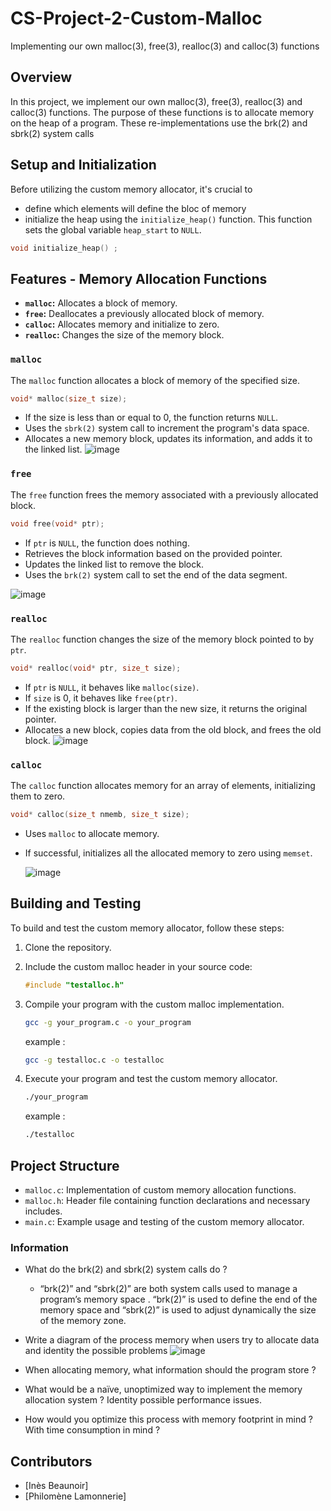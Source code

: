 # CS-Project-2-Custom-Malloc
Implementing our own malloc(3), free(3), realloc(3) and calloc(3)  functions

## Overview

In this project, we implement our own malloc(3), free(3), realloc(3) and calloc(3) functions. The purpose of these functions is to allocate memory on the heap of a program. These re-implementations use the brk(2) and sbrk(2) system calls

## Setup and Initialization

Before utilizing the custom memory allocator, it's crucial to
- define which elements will define the bloc of memory
- initialize the heap using the `initialize_heap()` function. This function sets the global variable `heap_start` to `NULL`.
```c
void initialize_heap() ;
```

## Features - Memory Allocation Functions

- **`malloc`:** Allocates a block of memory.
- **`free`:** Deallocates a previously allocated block of memory.
- **`calloc`:** Allocates memory and initialize to zero.
- **`realloc`:** Changes the size of the memory block.

### `malloc`

The `malloc` function allocates a block of memory of the specified size.

```c
void* malloc(size_t size);
```

- If the size is less than or equal to 0, the function returns `NULL`.
- Uses the `sbrk(2)` system call to increment the program's data space.
- Allocates a new memory block, updates its information, and adds it to the linked list.
![image](https://github.com/inesbnr/CS-Project-2-Custom-Malloc/assets/146713404/3de8114a-e9ee-4469-b880-91d0cf955afa)



### `free`

The `free` function frees the memory associated with a previously allocated block.

```c
void free(void* ptr);
```

- If `ptr` is `NULL`, the function does nothing.
- Retrieves the block information based on the provided pointer.
- Updates the linked list to remove the block.
- Uses the `brk(2)` system call to set the end of the data segment.

![image](https://github.com/inesbnr/CS-Project-2-Custom-Malloc/assets/146713404/2e7ce253-9935-43c8-84af-7f9f7fb72632)


### `realloc`

The `realloc` function changes the size of the memory block pointed to by `ptr`.

```c
void* realloc(void* ptr, size_t size);
```

- If `ptr` is `NULL`, it behaves like `malloc(size)`.
- If `size` is 0, it behaves like `free(ptr)`.
- If the existing block is larger than the new size, it returns the original pointer.
- Allocates a new block, copies data from the old block, and frees the old block.
![image](https://github.com/inesbnr/CS-Project-2-Custom-Malloc/assets/146713404/7d2f40e7-433f-453b-8751-84bf2c785676)


### `calloc`

The `calloc` function allocates memory for an array of elements, initializing them to zero.

```c
void* calloc(size_t nmemb, size_t size);
```

- Uses `malloc` to allocate memory.
- If successful, initializes all the allocated memory to zero using `memset`.

  ![image](https://github.com/inesbnr/CS-Project-2-Custom-Malloc/assets/146713404/82eccef7-1844-4b0b-b4b5-6f91e5ad1ed0)


## Building and Testing

To build and test the custom memory allocator, follow these steps:

1. Clone the repository.
2. Include the custom malloc header in your source code:

   ```c
   #include "testalloc.h"
   ```

3. Compile your program with the custom malloc implementation.

   ```bash
   gcc -g your_program.c -o your_program
   ```
   example :
   ```bash
   gcc -g testalloc.c -o testalloc
   ```

5. Execute your program and test the custom memory allocator.
   ```bash
   ./your_program
   ```
   example :
   ```bash
   ./testalloc
   ```

## Project Structure

- `malloc.c`: Implementation of custom memory allocation functions.
- `malloc.h`: Header file containing function declarations and necessary includes.
- `main.c`: Example usage and testing of the custom memory allocator.


### Information
- What do the brk(2) and sbrk(2) system calls do ?
   - “brk(2)” and “sbrk(2)”  are both system calls used to manage a program’s memory space . “brk(2)” is used to define the end of the memory space and “sbrk(2)” is used to adjust dynamically the size of the memory zone.
- Write a diagram of the process memory when users try to allocate data and identity the possible problems
  ![image](https://github.com/inesbnr/CS-Project-2-Custom-Malloc/assets/146713404/2c0b6d42-cee0-4f38-b96a-5b72438a81d5)

- When allocating memory, what information should the program store ?
- What would be a naïve, unoptimized way to implement the memory allocation system ? Identity possible performance issues.
- How would you optimize this process with memory footprint in mind ? With time consumption in mind ?


## Contributors

- [Inès Beaunoir]
- [Philomène Lamonnerie]
